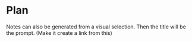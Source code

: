 # Plan

Notes can also be generated from a visual selection. Then the title will be the prompt. (Make it create a link from this)
